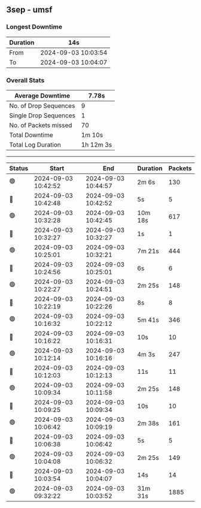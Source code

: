 
## 3sep - umsf

### Longest Downtime

Duration | 14s
---- | ----
From | 2024-09-03 10:03:54
To | 2024-09-03 10:04:07

### Overall Stats

Average Downtime | 7.78s
---- | ----
No. of Drop Sequences | 9
Single Drop Sequences | 1
No. of Packets missed | 70
Total Downtime | 1m 10s
Total Log Duration | 1h 12m 3s


---------

Status | Start | End | Duration | Packets
---- | ---- | ---- | ---- | ----
🟢 | 2024-09-03 10:42:52 | 2024-09-03 10:44:57 | 2m 6s | 130
🔴 | 2024-09-03 10:42:48 | 2024-09-03 10:42:52 | 5s | 5
🟢 | 2024-09-03 10:32:28 | 2024-09-03 10:42:45 | 10m 18s | 617
🔴 | 2024-09-03 10:32:27 | 2024-09-03 10:32:27 | 1s | 1
🟢 | 2024-09-03 10:25:01 | 2024-09-03 10:32:21 | 7m 21s | 444
🔴 | 2024-09-03 10:24:56 | 2024-09-03 10:25:01 | 6s | 6
🟢 | 2024-09-03 10:22:27 | 2024-09-03 10:24:51 | 2m 25s | 148
🔴 | 2024-09-03 10:22:19 | 2024-09-03 10:22:26 | 8s | 8
🟢 | 2024-09-03 10:16:32 | 2024-09-03 10:22:12 | 5m 41s | 346
🔴 | 2024-09-03 10:16:22 | 2024-09-03 10:16:31 | 10s | 10
🟢 | 2024-09-03 10:12:14 | 2024-09-03 10:16:16 | 4m 3s | 247
🔴 | 2024-09-03 10:12:03 | 2024-09-03 10:12:13 | 11s | 11
🟢 | 2024-09-03 10:09:34 | 2024-09-03 10:11:58 | 2m 25s | 148
🔴 | 2024-09-03 10:09:25 | 2024-09-03 10:09:34 | 10s | 10
🟢 | 2024-09-03 10:06:42 | 2024-09-03 10:09:19 | 2m 38s | 161
🔴 | 2024-09-03 10:06:38 | 2024-09-03 10:06:42 | 5s | 5
🟢 | 2024-09-03 10:04:08 | 2024-09-03 10:06:32 | 2m 25s | 149
🔴 | 2024-09-03 10:03:54 | 2024-09-03 10:04:07 | 14s | 14
🟢 | 2024-09-03 09:32:22 | 2024-09-03 10:03:52 | 31m 31s | 1885